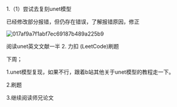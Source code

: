 1.（1）尝试去复刻unet模型

已经修改部分报错，但仍存在错误，了解报错原因，修正

![017af9a7f1abf7ec69187b489a225b9](https://github.com/user-attachments/assets/fd47869f-629a-49b8-bdd8-24609bb68793)

阅读unet英文文献一半
2.
力扣 (LeetCode)刷题


下周；

1.unet模型复现，如果不行，跟着b站其他关于unet模型的教程走一下。

2.刷题

3.继续阅读师兄论文





